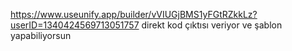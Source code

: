 https://www.useunify.app/builder/vVIUGjBMS1yFGtRZkkLz?userID=1340424569713051757
direkt kod çıktısı veriyor ve şablon yapabiliyorsun

